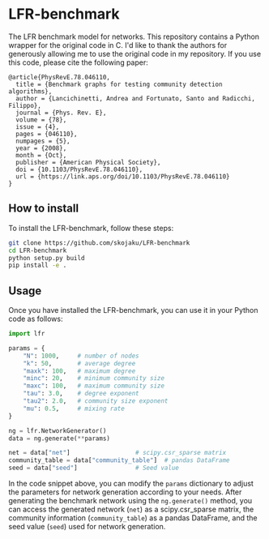 # LFR-benchmark

The LFR benchmark model for networks. This repository contains a Python wrapper for the original code in C. I'd like to thank the authors for generously allowing me to use the original code in my repository. If you use this code, please cite the following paper:

```
@article{PhysRevE.78.046110,
  title = {Benchmark graphs for testing community detection algorithms},
  author = {Lancichinetti, Andrea and Fortunato, Santo and Radicchi, Filippo},
  journal = {Phys. Rev. E},
  volume = {78},
  issue = {4},
  pages = {046110},
  numpages = {5},
  year = {2008},
  month = {Oct},
  publisher = {American Physical Society},
  doi = {10.1103/PhysRevE.78.046110},
  url = {https://link.aps.org/doi/10.1103/PhysRevE.78.046110}
}
```

## How to install

To install the LFR-benchmark, follow these steps:

```bash
git clone https://github.com/skojaku/LFR-benchmark
cd LFR-benchmark
python setup.py build
pip install -e .
```

## Usage

Once you have installed the LFR-benchmark, you can use it in your Python code as follows:

```python
import lfr

params = {
    "N": 1000,     # number of nodes
    "k": 50,       # average degree
    "maxk": 100,   # maximum degree
    "minc": 20,    # minimum community size
    "maxc": 100,   # maximum community size
    "tau": 3.0,    # degree exponent
    "tau2": 2.0,   # community size exponent
    "mu": 0.5,     # mixing rate
}

ng = lfr.NetworkGenerator()
data = ng.generate(**params)

net = data["net"]                  # scipy.csr_sparse matrix
community_table = data["community_table"]  # pandas DataFrame
seed = data["seed"]                # Seed value
```

In the code snippet above, you can modify the `params` dictionary to adjust the parameters for network generation according to your needs. After generating the benchmark network using the `ng.generate()` method, you can access the generated network (`net`) as a scipy.csr_sparse matrix, the community information (`community_table`) as a pandas DataFrame, and the seed value (`seed`) used for network generation.